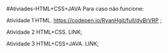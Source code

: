 #Ativiades-HTML+CSS+JAVA
Para caso não funcione:

Atividade 1 HTML.
https://codepen.io/RyanHgit/full/dyBrVRP ;

Atividade 2 HTML+CSS.
LINK;

Atividade 3 HTML+CSS+JAVA.
LINK;
